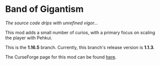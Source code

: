 # Band of Gigantism
*The source code drips with unrefined vigor...*

This mod adds a small number of curios, with a primary focus on scaling the player with Pehkui.

This is the **1.16.5** branch. Currently, this branch's release version is **1.1.3**.

The CurseForge page for this mod can be found [here](https://www.curseforge.com/minecraft/mc-mods/band-of-gigantism).
